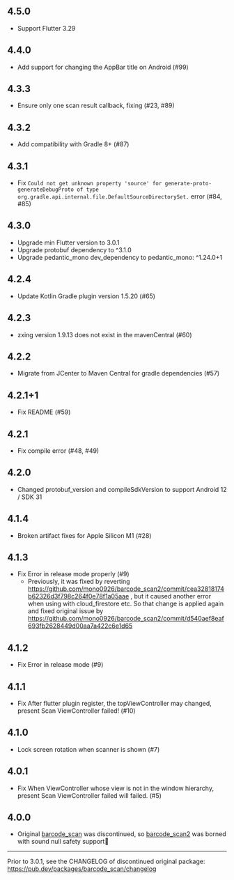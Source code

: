 ## 4.5.0

- Support Flutter 3.29

## 4.4.0

- Add support for changing the AppBar title on Android (#99)

## 4.3.3

- Ensure only one scan result callback, fixing (#23, #89)

## 4.3.2

- Add compatibility with Gradle 8+ (#87)

## 4.3.1

- Fix `Could not get unknown property 'source' for generate-proto-generateDebugProto of type org.gradle.api.internal.file.DefaultSourceDirectorySet.` error (#84, #85)

## 4.3.0

- Upgrade min Flutter version to 3.0.1
- Upgrade protobuf dependency to ^3.1.0
- Upgrade pedantic_mono dev_dependency to pedantic_mono: ^1.24.0+1

## 4.2.4

- Update Kotlin Gradle plugin version 1.5.20 (#65)

## 4.2.3

- zxing version 1.9.13 does not exist in the mavenCentral (#60)

## 4.2.2

- Migrate from JCenter to Maven Central for gradle dependencies (#57)

## 4.2.1+1

- Fix README (#59)

## 4.2.1

- Fix compile error (#48, #49)

## 4.2.0

- Changed protobuf_version and compileSdkVersion to support Android 12 / SDK 31

## 4.1.4

- Broken artifact fixes for Apple Silicon M1 (#28)

## 4.1.3

- Fix Error in release mode properly (#9)
  - Previously, it was fixed by reverting <https://github.com/mono0926/barcode_scan2/commit/cea32818174b62326d3f798c264f0e78f1a05aae> , but it caused another error when using with cloud_firestore etc. So that change is applied again and fixed original issue by <https://github.com/mono0926/barcode_scan2/commit/d540aef8eaf693fb2628449d00aa7a422c6e1d65>

## 4.1.2

- Fix Error in release mode (#9)

## 4.1.1

- Fix After flutter plugin register, the topViewController may changed, present Scan ViewController failed! (#10)

## 4.1.0

- Lock screen rotation when scanner is shown (#7)

## 4.0.1

- Fix When ViewController whose view is not in the window hierarchy, present Scan ViewController failed will failed. (#5)

## 4.0.0

- Original [barcode_scan](https://pub.dev/packages/barcode_scan) was discontinued, so [barcode_scan2](https://pub.dev/packages/barcode_scan) was borned with sound null safety support🎉

---

Prior to 3.0.1, see the CHANGELOG of discontinued original package:
<https://pub.dev/packages/barcode_scan/changelog>
